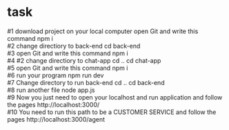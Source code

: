# task
#1 download project on your local computer
open Git and write this command
npm i
<br/>
#2 change directiory to back-end
cd back-end
<br/>
#3 open Git and write this command
npm i
<br/>
#4 #2 change directiory to chat-app
cd ..
cd chat-app
<br/>
#5 open Git and write this command
npm i
<br/>
#6 run your program 
npm run dev
<br/>
#7 Change directory to run back-end 
cd ..
cd back-end
<br/>
#8 run another file
node app.js
<br/>
#9 Now you just need to open your localhost and run application and follow the pages
http://localhost:3000/
<br/>
#10 You need to run this path to be a CUSTOMER SERVICE and follow the pages
http://localhost:3000/agent
